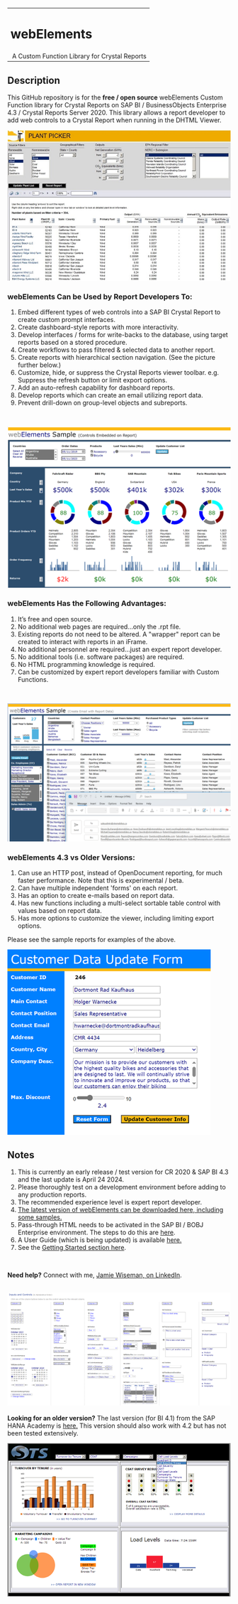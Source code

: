 <table width=100% border=0>
<tr ><td colspan=2><h1>webElements</h1></td></tr>
<tr><td>&nbsp;A Custom Function Library for Crystal Reports</td></tr>
</table>

## Description

This GitHub repository is for the <b>free / open source</b> webElements Custom Function library for Crystal Reports on SAP BI / BusinessObjects Enterprise 4.3 / Crystal Reports Server 2020. This library allows a report developer to add web controls to a Crystal Report when running in the DHTML Viewer.
<br>

![wepic](/webelements/admin/ppsm.jpg)

### webElements Can be Used by Report Developers To:

1. Embed different types of web controls into a SAP BI Crystal Report to create custom prompt interfaces.
1. Create dashboard-style reports with more interactivity.
1. Develop interfaces / forms for write-backs to the database, using target reports based on a stored procedure.
1. Create workflows to pass filtered & selected data to another report.
1. Create reports with hierarchical section navigation. (See the picture further below.)
1. Customize, hide, or suppress the Crystal Reports viewer toolbar. e.g. Suppress the refresh button or limit export options.
1. Add an auto-refresh capability for dashboard reports.
1. Develop reports which can create an email utilizing report data.
1. Prevent drill-down on group-level objects and subreports.
<br>

![wepic](/webelements/admin/weembcontn.png)

### webElements Has the Following Advantages:

1. It’s free and open source.
1. No additional web pages are required…only the .rpt file.
2. Existing reports do not need to be altered. A "wrapper" report can be created to interact with reports in an iFrame.
1. No additional personnel are required…just an expert report developer.
1. No additional tools (i.e. software packages) are required.
1. No HTML programming knowledge is required.
2. Can be customized by expert report developers familiar with Custom Functions.
<br>

![wepic](/webelements/admin/weemail.png)

### webElements 4.3 vs Older Versions:

1. Can use an HTTP post, instead of OpenDocument reporting, for much faster performance. Note that this is experimental / beta.
2. Can have multiple independent 'forms' on each report.
3. Has an option to create e-mails based on report data.
4. Has new functions including a multi-select sortable table control with values based on report data.
5. Has more options to customize the viewer, including limiting export options.

Please see the sample reports for examples of the above.

![wepic](/webelements/admin/weupdate.png)

## Notes

1. This is currently an early release / test version for CR 2020 & SAP BI 4.3 and the last update is April 24 2024.  
1. Please thoroughly test on a development environment before adding to any production reports.
1. The recommended experience level is expert report developer.
1. [The latest version of webElements can be downloaded here, including some samples.](https://github.com/jwisemanca/biReports/raw/master/webelements/webElements433Release240424.zip)
1. Pass-through HTML needs to be activated in the SAP BI / BOBJ Enterprise environment. The steps to do this are [here](/webelements/admin/passthroughhtml.md).
1. A User Guide (which is being updated) is available [here.](/webelements/webElements%20User%20Guide%20433.pdf)
2. See the [Getting Started section here](https://github.com/jwisemanca/biReports/blob/master/webelements/admin/GettingStarted.md). 
<br>

<b>Need help?</b> Connect with me, [Jamie Wiseman, on LinkedIn](https://www.linkedin.com/in/jamie-wiseman-41bb769b).
<br>
<br>

![wepic](/webelements/admin/wem231015.png)
<br><br>
<b>Looking for an older version?</b> The last version (for BI 4.1) from the SAP HANA Academy is [here.](https://github.com/saphanaacademy/biReports/tree/master/webelements) This version should also work with 4.2 but has not been tested extensively.

![wepic](/webelements/admin/db.jpg)
